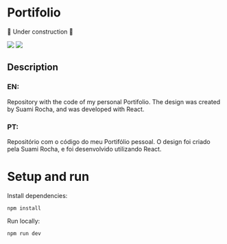 # Portifolio 

<div styles="align-items: center"> 

🚧 Under construction 🚧 


![](https://img.shields.io/badge/javascript-FFFF00?style=for-the-badge&logo=javascript&logoColor=black)
![](https://img.shields.io/badge/react-338AFF?style=for-the-badge&logo=react&logoColor=white)



</div>

## Description

### EN:
Repository with the code of my personal Portifolio. The design was created by Suami Rocha, and was developed with React. 

### PT:
Repositório com o código do meu Portifólio pessoal. O design foi criado pela Suami Rocha, e foi desenvolvido utilizando React.

# Setup and run

Install dependencies: 
```
npm install  
```

Run locally: 
```
npm run dev  
```
